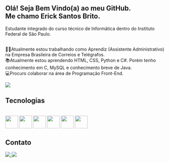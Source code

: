 ## Olá! Seja Bem Vindo(a) ao meu GitHub.<br>Me chamo Erick Santos Brito.

<div>
Estudante integrado do curso técnico de Informática dentro do Instituto Federal de São Paulo.

<br>👨‍💻Atualmente estou trabalhando como Aprendiz (Assistente Administrativo) na Empresa Brasileira de Correios e Telégrafos. <br>
📚Atualmente estou aprendendo HTML, CSS, Python e C#. Porém tenho conhecimento em C, MySQL e conhecimento breve de Java. <br>
💻Procuro colaborar na área de Programação Front-End.
</div>

<div>
<img height:"180em" src="https://github-readme-stats.vercel.app/api?username=ericksntz"/>
 </div>
  
 ## Tecnologias
 
  <div style="display: inline_block"> <br>
    <img align: "center" height="40" width="40" src="https://cdn.jsdelivr.net/gh/devicons/devicon/icons/html5/html5-original.svg" />
    <img align: "center" height="40" width="40" src="https://cdn.jsdelivr.net/gh/devicons/devicon/icons/css3/css3-original.svg" />
    <img align: "center" height="40" width="40" src="https://cdn.jsdelivr.net/gh/devicons/devicon/icons/python/python-original.svg" />
    <img align: "center" height="40" width="40" src="https://cdn.jsdelivr.net/gh/devicons/devicon/icons/c/c-original.svg" />
    <img align: "center" height="40" width="40" src="https://cdn.jsdelivr.net/gh/devicons/devicon/icons/csharp/csharp-original.svg" />
    <img align: "center" height="40" width="40" src="https://cdn.jsdelivr.net/gh/devicons/devicon/icons/mysql/mysql-original.svg" />
  </div>
 
 ## Contato
 
 <div>
  <a href="https://www.linkedin.com/in/erick-santos-brito/"> <img src ="https://img.shields.io/badge/LinkedIn-0077B5?style=for-the-badge&logo=linkedin&logoColor=white"</a>
   <a href="mailto:erickbrito@outlook.com.br"> <img src="https://img.shields.io/badge/Microsoft_Outlook-0078D4?style=for-the-badge&logo=microsoft-outlook&logoColor=white"> </a>
   
  <div>
